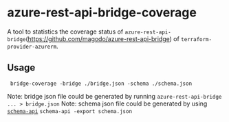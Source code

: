# azure-rest-api-bridge-coverage

A tool to statistics the coverage status of `azure-rest-api-bridge`(https://github.com/magodo/azure-rest-api-bridge) of `terraform-provider-azurerm`.

## Usage

```shell
 bridge-coverage -bridge ./bridge.json -schema ./schema.json
```

Note: bridge json file could be generated by running `azure-rest-api-bridge ... > bridge.json`
Note: schema json file could be generated by using [`schema-api`](https://github.com/hashicorp/terraform-provider-azurerm/tree/main/internal/tools/schema-api) `schema-api -export schema.json`


